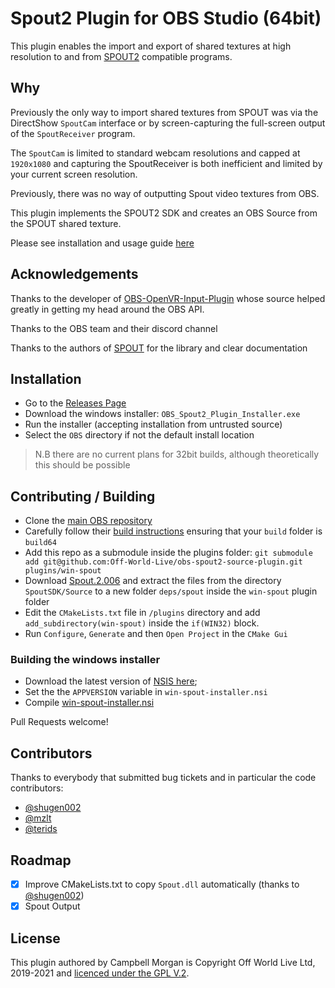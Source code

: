Spout2 Plugin for OBS Studio (64bit)
=========

This plugin enables the import and export of shared textures at high resolution to and from [SPOUT2](https://github.com/leadedge/Spout2) compatible
programs.

## Why

Previously the only way to import shared textures from SPOUT was via the DirectShow `SpoutCam` interface or by screen-capturing
the full-screen output of the `SpoutReceiver` program.

The `SpoutCam` is limited to standard webcam resolutions and capped at `1920x1080` and capturing the SpoutReceiver is both
inefficient and limited by your current screen resolution.

Previously, there was no way of outputting Spout video textures from OBS. 

This plugin implements the SPOUT2 SDK and creates an OBS Source from the SPOUT shared texture.

Please see installation and usage guide [here](http://docs.offworld.live/#/obs-spout-plugin/README?id=spout-plugin-for-obs-studio)

## Acknowledgements

Thanks to the developer of [OBS-OpenVR-Input-Plugin](https://github.com/baffler/OBS-OpenVR-Input-Plugin) whose source
helped greatly in getting my head around the OBS API.

Thanks to the OBS team and their discord channel

Thanks to the authors of [SPOUT](https://github.com/leadedge/Spout2) for the library and clear documentation

## Installation

- Go to the [Releases Page](https://github.com/Off-World-Live/obs-spout2-source-plugin/releases)
- Download the windows installer: `OBS_Spout2_Plugin_Installer.exe`
- Run the installer (accepting installation from untrusted source)
- Select the `OBS` directory if not the default install location

> N.B there are no current plans for 32bit builds, although theoretically this should be possible

## Contributing / Building

- Clone the [main OBS repository](https://github.com/obsproject/obs-studio)
- Carefully follow their [build instructions](https://obsproject.com/wiki/install-instructions#windows-build-directions) ensuring that your `build` folder is `build64`
- Add this repo as a submodule inside the plugins folder: `git submodule add git@github.com:Off-World-Live/obs-spout2-source-plugin.git plugins/win-spout`
- Download [Spout.2.006](https://github.com/leadedge/Spout2/archive/refs/tags/2.006.zip) and extract the files from the directory `SpoutSDK/Source` to a new folder `deps/spout` inside the `win-spout` plugin folder
- Edit the `CMakeLists.txt` file in `/plugins` directory and add `add_subdirectory(win-spout)` inside the `if(WIN32)` block.
- Run `Configure`, `Generate` and then `Open Project` in the `CMake Gui`

### Building the windows installer

- Download the latest version of [NSIS here](https://nsis.sourceforge.io/Download);
- Set the the `APPVERSION` variable in `win-spout-installer.nsi`
- Compile [win-spout-installer.nsi](./win-spout-installer.nsi)

Pull Requests welcome!

## Contributors

Thanks to everybody that submitted bug tickets and in particular the code contributors:

- [@shugen002](https://github.com/shugen002)
- [@mzlt](https://github.com/mzlt)
- [@terids](https://github.com/terids)

## Roadmap

- [x] Improve CMakeLists.txt to copy `Spout.dll` automatically (thanks to [@shugen002](https://github.com/shugen002))
- [x] Spout Output

## License

This plugin authored by Campbell Morgan is Copyright Off World Live Ltd, 2019-2021 and [licenced under the GPL V.2](./LICENCE).
